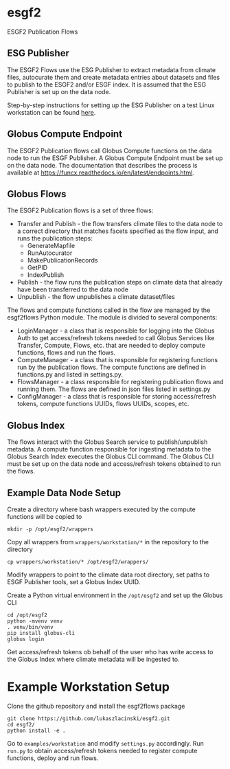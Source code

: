 # esgf2
ESGF2 Publication Flows

## ESG Publisher

The ESGF2 Flows use the ESG Publisher to extract metadata from climate files,
autocurate them and create metadata entries about datasets and files to publish
to the ESGF2 and/or ESGF index. It is assumed that the ESG Publisher is set up
on the data node.

Step-by-step instructions for setting up the ESG Publisher on a test Linux
workstation can be found [here](docs/workstation.md).

## Globus Compute Endpoint

The ESGF2 Publication flows call Globus Compute functions on the data node to
run the ESGF Publisher. A Globus Compute Endpoint must be set up on the data
node. The documentation that describes the process is available at
https://funcx.readthedocs.io/en/latest/endpoints.html.

## Globus Flows

The ESGF2 Publication flows is a set of three flows:
 - Transfer and Publish - the flow transfers climate files to the data node to a correct directory that matches facets specified as the flow input, and runs the publication steps:
   - GenerateMapfile
   - RunAutocurator
   - MakePublicationRecords
   - GetPID
   - IndexPublish
 - Publish - the flow runs the publication steps on climate data that already have been transferred to the data node
 - Unpublish - the flow unpublishes a climate dataset/files

The flows and compute functions called in the flow are managed by the esgf2flows
Python module. The module is divided to several components:
 - LoginManager - a class that is responsible for logging into the Globus Auth to get access/refresh tokens needed to call Globus Services like Transfer, Compute, Flows, etc. that are needed to deploy compute functions, flows and run the flows. 
 - ComputeManager - a class that is responsible for registering functions run by the publication flows. The compute functions are defined in functions.py and listed in settings.py.
 - FlowsManager - a class responsible for registering publication flows and running them. The flows are defined in json files listed in settings.py
 - ConfigManager - a class that is responsible for storing access/refresh tokens, compute functions UUIDs, flows UUIDs, scopes, etc.

## Globus Index

The flows interact with the Globus Search service to publish/unpublish
metadata. A compute function responsible for ingesting metadata to the Globus
Search Index executes the Globus CLI command. The Globus CLI must be set up on
the data node and access/refresh tokens obtained to run the flows.

## Example Data Node Setup
Create a directory where bash wrappers executed by the compute functions will be copied to
```
mkdir -p /opt/esgf2/wrappers
```
Copy all wrappers from `wrappers/workstation/*` in the repository to the directory
```
cp wrappers/workstation/* /opt/esgf2/wrappers/
```
Modify wrappers to point to the climate data root directory, set paths to ESGF
Publisher tools, set a Globus Index UUID.

Create a Python virtual environment in the `/opt/esgf2` and set up the Globus CLI
```
cd /opt/esgf2
python -mvenv venv
. venv/bin/venv
pip install globus-cli
globus login
```
Get access/refresh tokens ob behalf of the user who has write access to the
Globus Index where climate metadata will be ingested to.

# Example Workstation Setup
Clone the github repository and install the esgf2flows package
```
git clone https://github.com/lukaszlacinski/esgf2.git
cd esgf2/
python install -e .
```
Go to `examples/workstation` and modify `settings.py` accordingly. Run `run.py`
to obtain access/refresh tokens needed to register compute functions, deploy
and run flows.
